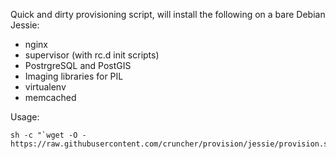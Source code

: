 Quick and dirty provisioning script, will install the following on a bare Debian Jessie:

* nginx
* supervisor (with rc.d init scripts)
* PostrgreSQL and PostGIS
* Imaging libraries for PIL
* virtualenv
* memcached


Usage:

    sh -c "`wget -O - https://raw.githubusercontent.com/cruncher/provision/jessie/provision.sh`"

